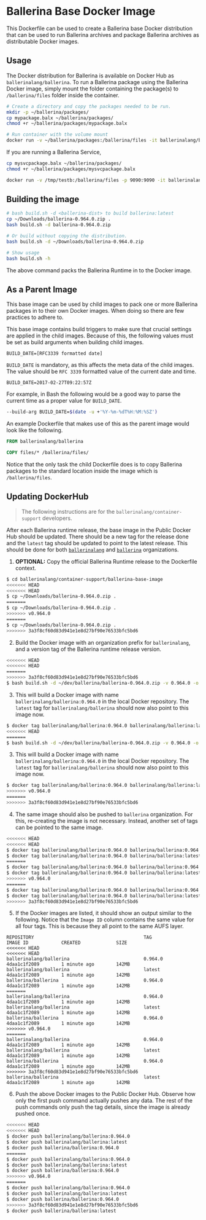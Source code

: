 # Ballerina Base Docker Image

This Dockerfile can be used to create a Ballerina base Docker distribution that can be used to run Ballerina archives and package Ballerina archives as distributable Docker images.

## Usage
The Docker distribution for Ballerina is available on Docker Hub as `ballerinalang/ballerina`. To run a Ballerina package using the Ballerina Docker image, simply mount the folder containing the package(s) to `/ballerina/files` folder inside the container. 

```bash
# Create a directory and copy the packages needed to be run.
mkdir -p ~/ballerina/packages/
cp mypackage.balx ~/ballerina/packages/
chmod +r ~/ballerina/packages/mypackage.balx

# Run container with the volume mount
docker run -v ~/ballerina/packages:/ballerina/files -it ballerinalang/ballerina
```

If you are running a Ballerina Service,

```bash
cp mysvcpackage.balx ~/ballerina/packages/
chmod +r ~/ballerina/packages/mysvcpackage.balx

docker run -v /tmp/testb:/ballerina/files -p 9090:9090 -it ballerinalang/ballerina
```

## Building the image
```bash
# bash build.sh -d <ballerina-dist> to build ballerina:latest
cp ~/Downloads/ballerina-0.964.0.zip .
bash build.sh -d ballerina-0.964.0.zip

# Or build without copying the distribution.
bash build.sh -d ~/Downloads/ballerina-0.964.0.zip

# Show usage
bash build.sh -h
```
The above command packs the Ballerina Runtime in to the Docker image.
## As a Parent Image
This base image can be used by child images to pack one or more Ballerina packages in to their own Docker images. When doing so there are few practices to adhere to.

This base image contains build triggers to make sure that crucial settings are applied in the child images. Because of this, the following values must be set as build arguments when building child images.

```
BUILD_DATE=[RFC3339 formatted date]
```

`BUILD_DATE` is mandatory, as this affects the meta data of the child images. The value should be `RFC 3339` formatted value of the current date and time.

```
BUILD_DATE=2017-02-27T09:22:57Z
```

For example, in Bash the following would be a good way to parse the current time as a proper value for `BUILD_DATE`.

```bash
--build-arg BUILD_DATE=$(date -u +'%Y-%m-%dT%H:%M:%SZ')
```

An example Dockerfile that makes use of this as the parent image would look like the following.

```Dockerfile
FROM ballerinalang/ballerina

COPY files/* /ballerina/files/
```

Notice that the only task the child Dockerfile does is to copy Ballerina packages to the standard location inside the image which is `/ballerina/files`.

## Updating DockerHub

> The following instructions are for the `ballerinalang/container-support` developers.

After each Ballerina runtime release, the base image in the Public Docker Hub should be updated. There should be a new tag for the release done and the `latest` tag should be updated to point to the latest release. This should be done for both [`ballerinalang`](https://hub.docker.com/r/ballerinalang/ballerina/) and [`ballerina`](https://hub.docker.com/r/ballerina/ballerina/) organizations.

1. **OPTIONAL:** Copy the official Ballerina Runtime release to the Dockerfile context.
```bash
$ cd ballerinalang/container-support/ballerina-base-image
<<<<<<< HEAD
<<<<<<< HEAD
$ cp ~/Downloads/ballerina-0.964.0.zip .
=======
$ cp ~/Downloads/ballerina-0.964.0.zip .
>>>>>>> v0.964.0
=======
$ cp ~/Downloads/ballerina-0.964.0.zip .
>>>>>>> 3a3f8cf60d83d941e1e8d27bf90e76533bfc5bd6
```

2. Build the Docker image with an organization prefix for `ballerinalang`, and a version tag of the Ballerina runtime release version.

```bash
<<<<<<< HEAD
<<<<<<< HEAD
=======
>>>>>>> 3a3f8cf60d83d941e1e8d27bf90e76533bfc5bd6
$ bash build.sh -d ~/dev/ballerina/ballerina-0.964.0.zip -v 0.964.0 -o ballerinalang
```

3. This will build a Docker image with name `ballerinalang/ballerina:0.964.0` in the local Docker repository. The `latest` tag for `ballerinalang/ballerina` should now also point to this image now.
```bash
$ docker tag ballerinalang/ballerina:0.964.0 ballerinalang/ballerina:latest
<<<<<<< HEAD
=======
$ bash build.sh -d ~/dev/ballerina/ballerina-0.964.0.zip -v 0.964.0 -o ballerinalang
```

3. This will build a Docker image with name `ballerinalang/ballerina:0.964.0` in the local Docker repository. The `latest` tag for `ballerinalang/ballerina` should now also point to this image now.
```bash
$ docker tag ballerinalang/ballerina:0.964.0 ballerinalang/ballerina:latest
>>>>>>> v0.964.0
=======
>>>>>>> 3a3f8cf60d83d941e1e8d27bf90e76533bfc5bd6
```

4. The same image should also be pushed to `ballerina` organization. For this, re-creating the image is not necessary. Instead, another set of tags can be pointed to the same image.
```bash
<<<<<<< HEAD
<<<<<<< HEAD
$ docker tag ballerinalang/ballerina:0.964.0 ballerina/ballerina:0.964.0
$ docker tag ballerinalang/ballerina:0.964.0 ballerina/ballerina:latest
=======
$ docker tag ballerinalang/ballerina:0.964.0 ballerina/ballerina:0.964.0
$ docker tag ballerinalang/ballerina:0.964.0 ballerina/ballerina:latest
>>>>>>> v0.964.0
=======
$ docker tag ballerinalang/ballerina:0.964.0 ballerina/ballerina:0.964.0
$ docker tag ballerinalang/ballerina:0.964.0 ballerina/ballerina:latest
>>>>>>> 3a3f8cf60d83d941e1e8d27bf90e76533bfc5bd6
```

5. If the Docker images are listed, it should show an output similar to the following. Notice that the `Image ID` column contains the same value for all four tags. This is because they all point to the same AUFS layer.
```
REPOSITORY                                        TAG                                 IMAGE ID            CREATED             SIZE
<<<<<<< HEAD
<<<<<<< HEAD
ballerinalang/ballerina                           0.964.0                              4daa1c1f2089        1 minute ago        142MB
ballerinalang/ballerina                           latest                              4daa1c1f2089        1 minute ago        142MB
ballerina/ballerina                               0.964.0                              4daa1c1f2089        1 minute ago        142MB
=======
ballerinalang/ballerina                           0.964.0                    4daa1c1f2089        1 minute ago        142MB
ballerinalang/ballerina                           latest                              4daa1c1f2089        1 minute ago        142MB
ballerina/ballerina                               0.964.0                    4daa1c1f2089        1 minute ago        142MB
>>>>>>> v0.964.0
=======
ballerinalang/ballerina                           0.964.0                    4daa1c1f2089        1 minute ago        142MB
ballerinalang/ballerina                           latest                              4daa1c1f2089        1 minute ago        142MB
ballerina/ballerina                               0.964.0                    4daa1c1f2089        1 minute ago        142MB
>>>>>>> 3a3f8cf60d83d941e1e8d27bf90e76533bfc5bd6
ballerina/ballerina                               latest                              4daa1c1f2089        1 minute ago        142MB
```

6. Push the above Docker images to the Public Docker Hub. Observe how only the first push command actually pushes any data. The rest of the push commands only push the tag details, since the image is already pushed once.
```bash
<<<<<<< HEAD
<<<<<<< HEAD
$ docker push ballerinalang/ballerina:0.964.0
$ docker push ballerinalang/ballerina:latest
$ docker push ballerina/ballerina:0.964.0
=======
$ docker push ballerinalang/ballerina:0.964.0
$ docker push ballerinalang/ballerina:latest
$ docker push ballerina/ballerina:0.964.0
>>>>>>> v0.964.0
=======
$ docker push ballerinalang/ballerina:0.964.0
$ docker push ballerinalang/ballerina:latest
$ docker push ballerina/ballerina:0.964.0
>>>>>>> 3a3f8cf60d83d941e1e8d27bf90e76533bfc5bd6
$ docker push ballerina/ballerina:latest
```
